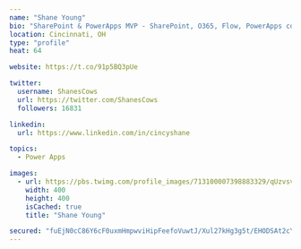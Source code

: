 ```yaml
---
name: "Shane Young"
bio: "SharePoint & PowerApps MVP - SharePoint, O365, Flow, PowerApps consulting? @PowerApps911 | Pure Snark? You found it."
location: Cincinnati, OH
type: "profile"
heat: 64

website: https://t.co/91p5BQ3pUe

twitter:
  username: ShanesCows
  url: https://twitter.com/ShanesCows
  followers: 16831

linkedin:
  url: https://www.linkedin.com/in/cincyshane

topics:
  - Power Apps

images:
  - url: https://pbs.twimg.com/profile_images/713100007398883329/qUzvsvQ3_400x400.jpg
    width: 400
    height: 400
    isCached: true
    title: "Shane Young"

secured: "fuEjN0cC86Y6cF0uxmHmpwviHipFeefoVuwtJ/Xul27kHg3g5t/EHODSAt2cYlBBdPkZUnkqi1HixRMEU39GZn4rK7EOWZ2S+RIcTMG15AnEFw0p0WERBkhUe2nqmDR6sekj80NlUKH4HVWLvQYSwrFMC1L5TqM27KfzTJJMoP3UnQUgffFdThr7dII9NJs89g4lPKCDa+C7XZrcv9iRCh/r+9qyYwEBINHBZyBPQVjQuY3kM3UKXsuX5u7MvZvdoFMga9kxHHbbYNkXoqtIuECvj6fY618hhnjdbN/+rAIIs5x3vUkpGPfatMo+/cCuuIMEmYK03YBRzvj1Y7IODxUDK0HkNP81L6BJllU/m4fm+JJDKDatR49Mqg6X7OrNFNXgaBO6e8q8ecR2+bcacfYQoi9EeTvsqWMGlIHpCH4=;T3ZZVtiEqAZAN1aeVBEurg=="
---
```


